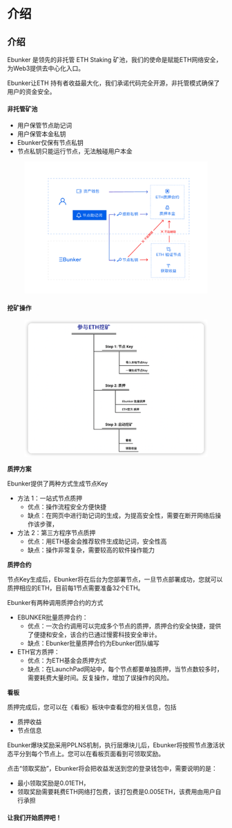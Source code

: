 # 介绍

## 介绍

Ebunker 是领先的非托管 ETH Staking 矿池，我们的使命是赋能ETH网络安全，为Web3提供去中心化入口。

Ebunker让ETH 持有者收益最大化，我们承诺代码完全开源，非托管模式确保了用户的资金安全。

#### 非托管矿池

* 用户保管节点助记词
* 用户保管本金私钥
* Ebunker仅保有节点私钥
* 节点私钥只能运行节点，无法触碰用户本金

<figure><img src=".gitbook/assets/non-custody.png" alt=""><figcaption></figcaption></figure>

#### 挖矿操作

<figure><img src=".gitbook/assets/overview.png" alt=""><figcaption></figcaption></figure>

**质押方案**

Ebunker提供了两种方式生成节点Key

* 方法 1：一站式节点质押
  * 优点：操作流程安全方便快捷
  * 缺点：在网页中进行助记词的生成，为提高安全性，需要在断开网络后操作该步骤，
* 方法 2：第三方程序节点质押
  * 优点：用ETH基金会推荐软件生成助记词，安全性高
  * 缺点：操作非常复杂，需要较高的软件操作能力

**质押合约**

节点Key生成后，Ebunker将在后台为您部署节点，一旦节点部署成功，您就可以质押相应的ETH，目前每1节点需要准备32个ETH。

Ebunker有两种调用质押合约的方式

* EBUNKER批量质押合约：
  * 优点：一次合约调用可以完成多个节点的质押，质押合约安全快捷，提供了便捷和安全，该合约已通过慢雾科技安全审计。
  * 缺点：Ebunker批量质押合约为Ebunker团队编写
* ETH官方质押：
  * 优点：为ETH基金会质押方式
  * 缺点：在LaunchPad网站中，每个节点都要单独质押，当节点数较多时，需要耗费大量时间。反复操作，增加了误操作的风险。

**看板**

质押完成后，您可以在《看板》板块中查看您的相关信息，包括

* 质押收益
* 节点信息

Ebunker爆块奖励采用PPLNS机制，执行层爆块儿后，Ebunker将按照节点激活状态平分到每个节点上。您可以在看板页面看到可领取奖励。

点击“领取奖励”，Ebunker将会把收益发送到您的登录钱包中，需要说明的是：

* 最小领取奖励是0.01ETH，
* 领取奖励需要耗费ETH网络打包费，该打包费是0.005ETH，该费用由用户自行承担

#### 让我们开始质押吧！

